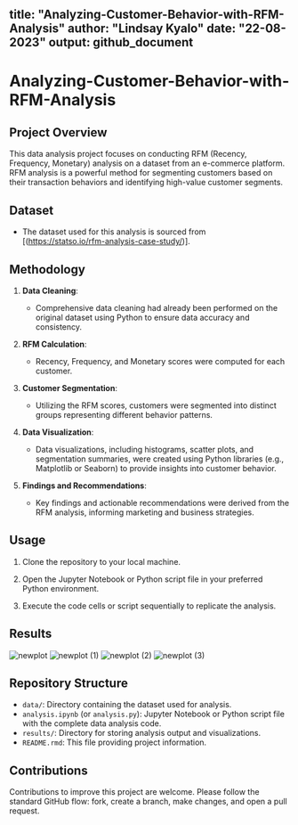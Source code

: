 title: "Analyzing-Customer-Behavior-with-RFM-Analysis"
author: "Lindsay Kyalo"
date: "22-08-2023"
output: github_document
---

# Analyzing-Customer-Behavior-with-RFM-Analysis

## Project Overview

This data analysis project focuses on conducting RFM (Recency, Frequency, Monetary) analysis on a dataset from an e-commerce platform. RFM analysis is a powerful method for segmenting customers based on their transaction behaviors and identifying high-value customer segments.

## Dataset

- The dataset used for this analysis is sourced from [(https://statso.io/rfm-analysis-case-study/)].

## Methodology

1. **Data Cleaning**: 
   - Comprehensive data cleaning had already been performed on the original dataset using Python to ensure data accuracy and consistency. 

2. **RFM Calculation**:
   - Recency, Frequency, and Monetary scores were computed for each customer.

3. **Customer Segmentation**:
   - Utilizing the RFM scores, customers were segmented into distinct groups representing different behavior patterns.

4. **Data Visualization**:
   - Data visualizations, including histograms, scatter plots, and segmentation summaries, were created using Python libraries (e.g., Matplotlib or Seaborn) to provide insights into customer behavior.

5. **Findings and Recommendations**:
   - Key findings and actionable recommendations were derived from the RFM analysis, informing marketing and business strategies.

## Usage

1. Clone the repository to your local machine.

2. Open the Jupyter Notebook or Python script file in your preferred Python environment.

3. Execute the code cells or script sequentially to replicate the analysis.

## Results

![newplot](https://github.com/Lindsaymk/Analyzing-Customer-Behavior-with-RFM-Analysis/assets/130140129/eee14c91-b2c6-4416-b152-35cd5e0d2d02)
![newplot (1)](https://github.com/Lindsaymk/Analyzing-Customer-Behavior-with-RFM-Analysis/assets/130140129/f3531065-6577-40ab-9e25-f1555b23b48b)
![newplot (2)](https://github.com/Lindsaymk/Analyzing-Customer-Behavior-with-RFM-Analysis/assets/130140129/a1f6fcf1-8c74-43d9-85a5-93bef906f001)
![newplot (3)](https://github.com/Lindsaymk/Analyzing-Customer-Behavior-with-RFM-Analysis/assets/130140129/66e7f06c-9b24-4fe6-9d41-fb6d1a2721af)


## Repository Structure

- `data/`: Directory containing the dataset used for analysis.
- `analysis.ipynb` (or `analysis.py`): Jupyter Notebook or Python script file with the complete data analysis code.
- `results/`: Directory for storing analysis output and visualizations.
- `README.rmd`: This file providing project information.

## Contributions

Contributions to improve this project are welcome. Please follow the standard GitHub flow: fork, create a branch, make changes, and open a pull request.





